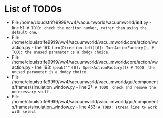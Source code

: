 # List of TODOs

* File /home/cloudstrife9999/vw4/vacuumworld/vacuumworld/__init__.py - line 51: `# TODO: check the monitor number, rather than using the default one.`
* File /home/cloudstrife9999/vw4/vacuumworld/vacuumworld/core/action/vwaction.py - line 191: `turn(Direction.left)[0]: TurnActionFactory(), # TODO: the unused parameter is a dodgy choice.`
* File /home/cloudstrife9999/vw4/vacuumworld/vacuumworld/core/action/vwaction.py - line 193: `speak("")[0]: SpeakActionFactory()} # TODO: the unused parameter is a dodgy choice.`
* File /home/cloudstrife9999/vw4/vacuumworld/vacuumworld/gui/components/frames/simulation_window.py - line 27: `# TODO: check and remove the unnecessary stuff.`
* File /home/cloudstrife9999/vw4/vacuumworld/vacuumworld/gui/components/frames/simulation_window.py - line 433: `# TODO: stream line to work with select`
